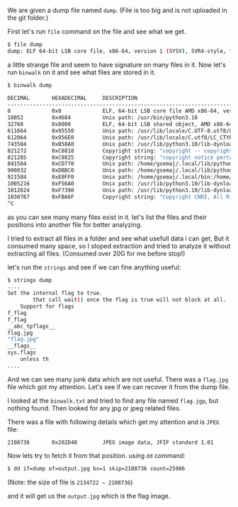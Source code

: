 We are given a dump file named `dump`. (File is too big and is not uploaded in the git folder.)

First let's run `file` command on the file and see what we get.
```bash
$ file dump 
dump: ELF 64-bit LSB core file, x86-64, version 1 (SYSV), SVR4-style, from 'python3 wreck.py', real uid: 1000, effective uid: 1000, real gid: 1000, effective gid: 1000, execfn: '/usr/bin/python3', platform: 'x86_64'
```

a little strange file and seem to have signature on many files in it.
Now let's run `binwalk` on it and see what files are stored in it.

```bash
$ binwalk dump 

DECIMAL       HEXADECIMAL     DESCRIPTION
--------------------------------------------------------------------------------
0             0x0             ELF, 64-bit LSB core file AMD x86-64, version 1 (SYSV)
18052         0x4684          Unix path: /usr/bin/python3.10
32768         0x8000          ELF, 64-bit LSB shared object, AMD x86-64, version 1 (SYSV)
611664        0x95550         Unix path: /usr/lib/locale/C.UTF-8.utf8/LC_CTYPE
612064        0x956E0         Unix path: /usr/lib/locale/C.utf8/LC_CTYPE
743584        0xB58A0         Unix path: /usr/lib/python3.10/lib-dynload
821272        0xC8818         Copyright string: "copyright -- copyright notice pertaining to this interpreter"
821285        0xC8825         Copyright string: "copyright notice pertaining to this interpreter"
841584        0xCD770         Unix path: /home/gsemaj/.local/lib/python3.10/site-packages/PIL/../pillow.libs/libjpeg-e44fd0cd.so.62.4.0
900032        0xDBBC0         Unix path: /home/gsemaj/.local/lib/python3.10/site-packages/PIL/../pillow.libs/
921584        0xE0FF0         Unix path: /home/gsemaj/.local/bin:/home/gsemaj/.cargo/bin:/usr/local/sbin:/usr/local/bin:/usr/sbin:/usr/bin:/sbin:/bin:/usr/games:/usr/loc
1005216       0xF56A0         Unix path: /usr/lib/python3.10/lib-dynload/_bz2.cpython-310-x86_64-linux-gnu.so
1012624       0xF7390         Unix path: /usr/lib/python3.10/lib-dynload/_lzma.cpython-310-x86_64-linux-gnu.so
1030767       0xFBA6F         Copyright string: "Copyright CNRI, All Rights Reserved. NO WARRANTY."
^C

```

as you can see many many files exist in it. let's list the files and their positions into another file for better analyzing.

I tried to extract all files in a folder and see what usefull data i can get, But it consumed many space, so I stoped extraction and tried to analyze it without extracting all files. (Consumed over 20G for me before stop!)

let's run the `strings` and see if we can fine anything useful:

```bash
$ strings dump
....
Set the internal flag to true.
        that call wait() once the flag is true will not block at all.
    Support for flags
f_flag
f_flag
__abc_tpflags__
flag.jpg
"flag.jpg"
__flags__
sys.flags
    unless th
....
```

And we can see many junk data which are not useful. 
There was a `flag.jpg` file which got my attention.
Let's see if we can recover it from the dump file.

I looked at the `binwalk.txt` and tried to find any file named `flag.jgp`, but nothing found.
Then looked for any jpg or jpeg related files.

There was a file with following details which get my attention and is `JPEG` file:
```
2108736       0x202D40        JPEG image data, JFIF standard 1.01
```

Now lets try to fetch it from that position. using `dd` command:

```bash
$ dd if=dump of=output.jpg bs=1 skip=2108736 count=25986
```
(Note: the size of file is `2134722 − 2108736`)

and it will get us the `output.jpg` which is the flag image.